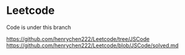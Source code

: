 # Leetcode


Code is under this branch

https://github.com/henrychen222/Leetcode/tree/JSCode
   https://github.com/henrychen222/Leetcode/blob/JSCode/solved.md
